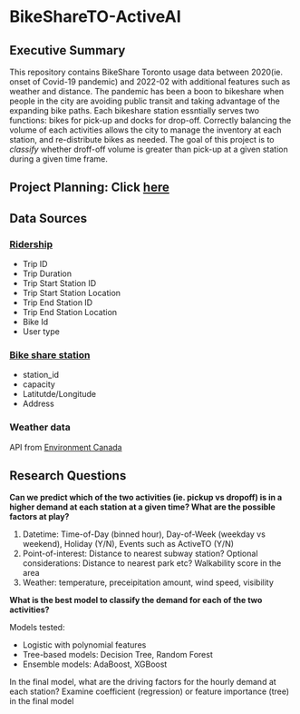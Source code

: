 # BikeShareTO-ActiveAI

## Executive Summary

This repository contains BikeShare Toronto usage data between 2020(ie. onset of Covid-19 pandemic) and 2022-02 with additional features such as weather and distance.
The pandemic has been a boon to bikeshare when people in the city are avoiding public transit and taking advantage of the expanding bike paths. Each bikeshare station essntially serves two functions: bikes for pick-up and docks for drop-off. Correctly balancing the volume of each activities allows the city to manage the inventory at each station, and re-distribute bikes as needed. 
The goal of this project is to *classify* whether droff-off volume is greater than pick-up at a given station during a given time frame.  

## Project Planning: Click [here](https://docs.google.com/spreadsheets/d/1uunIhnn-mC6sWdmMRQ0JEDSYrBgChMNY/edit?usp=sharing&ouid=101071991035913190287&rtpof=true&sd=true)

## Data Sources

### [Ridership](https://open.toronto.ca/dataset/bike-share-toronto-ridership-data/)

* Trip ID
* Trip Duration
* Trip Start Station ID
* Trip Start Station Location
* Trip End Station ID
* Trip End Station Location
* Bike Id
* User type

### [Bike share station](https://open.toronto.ca/dataset/bike-share-toronto/)

* station_id
* capacity
* Latitutde/Longitude
* Address

### Weather data

API from [Environment Canada](https://climate.weather.gc.ca/)

## Research Questions

**Can we predict which of the two activities (ie. pickup vs dropoff) is in a higher demand at each station at a given time? What are the possible factors at play?**

1. Datetime: Time-of-Day (binned hour), Day-of-Week (weekday vs weekend), Holiday (Y/N), Events such as ActiveTO (Y/N)
2. Point-of-interest: Distance to nearest subway station? Optional considerations: Distance to nearest park etc? Walkability score in the area
3. Weather: temperature, preceipitation amount, wind speed, visibility

**What is the best model to classify the demand for each of the two activities?**

Models tested:

* Logistic with polynomial features
* Tree-based models: Decision Tree, Random Forest
* Ensemble models: AdaBoost, XGBoost

In the final model, what are the driving factors for the hourly demand at each station? Examine coefficient (regression) or feature importance (tree) in the final model
